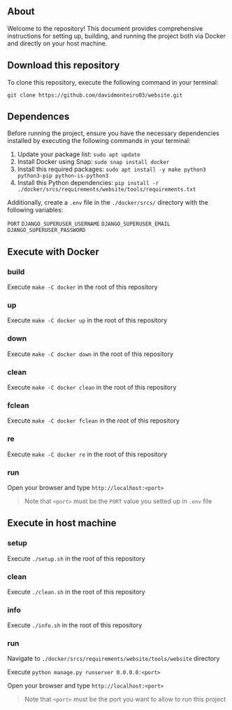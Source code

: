 ## About
<p>

Welcome to the repository! This document provides comprehensive instructions for setting up, building, and running the project both via Docker and directly on your host machine.

</p>

## Download this repository
<p>To clone this repository, execute the following command in your terminal:</p>

`git clone https://github.com/davidmonteiro03/website.git`

## Dependences

<p>Before running the project, ensure you have the necessary dependencies installed by executing the following commands in your terminal:</p>

1. Update your package list:
   `sudo apt update`
2. Install Docker using Snap:
   `sudo snap install docker`
3. Install this required packages:
   `sudo apt install -y make python3 python3-pip python-is-python3`
4. Install this Python dependencies:
   `pip install -r ./docker/srcs/requirements/website/tools/requirements.txt`

<p>

Additionally, create a `.env` file in the `./docker/srcs/` directory with the following variables:

</p>

`PORT`
`DJANGO_SUPERUSER_USERNAME`
`DJANGO_SUPERUSER_EMAIL`
`DJANGO_SUPERUSER_PASSWORD`

## Execute with Docker
### build
<p>

Execute `make -C docker` in the root of this repository

</p>

### up
<p>

Execute `make -C docker up` in the root of this repository

</p>

### down
<p>

Execute `make -C docker down` in the root of this repository

</p>

### clean
<p>

Execute `make -C docker clean` in the root of this repository

</p>

### fclean
<p>

Execute `make -C docker fclean` in the root of this repository

</p>

### re
<p>

Execute `make -C docker re` in the root of this repository

</p>

### run
<p>

Open your browser and type `http://localhost:<port>`
> Note that `<port>` must be the `PORT` value you setted up in `.env` file

</p>

## Execute in host machine
### setup
<p>

Execute `./setup.sh` in the root of this repository

</p>

### clean
<p>

Execute `./clean.sh` in the root of this repository

</p>

### info
<p>

Execute `./info.sh` in the root of this repository

</p>

### run
<p>

Navigate to `./docker/srcs/requirements/website/tools/website` directory

</p>
<p>

Execute `python manage.py runserver 0.0.0.0:<port>`

</p>
<p>

Open your browser and type `http://localhost:<port>`
> Note that `<port>` must be the port you want to allow to run this project

</p>
